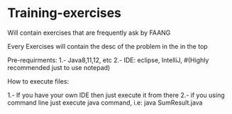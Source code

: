 # Training-exercises

Will contain exercises that are frequently ask by FAANG

Every Exercises will contain the desc of the problem in the in the top

Pre-requirments:
1.- Java8,11,12, etc
2.- IDE: eclipse, IntelliJ, #(Highly recommended just to use notepad)

How to execute files:

1.- If you have your own IDE then just execute it from there
2.- if you using command line just execute java command, i.e: java SumResult.java

